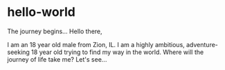 # hello-world
The journey begins...
Hello there,

I am an 18 year old male from Zion, IL. I am a highly ambitious, adventure-seeking 18 year old trying to find my way in the
world. Where will the journey of life take me? Let's see...
